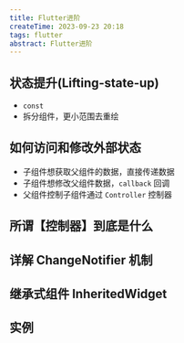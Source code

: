 ```yaml
---
title: Flutter进阶
createTime: 2023-09-23 20:18
tags: flutter
abstract: Flutter进阶
---
```


## 状态提升(Lifting-state-up)

- `const`
- 拆分组件，更小范围去重绘

## 如何访问和修改外部状态

- 子组件想获取父组件的数据，直接传递数据
- 子组件想修改父组件数据，`callback` 回调
- 父组件控制子组件通过 `Controller` 控制器

## 所谓【控制器】到底是什么

## 详解 ChangeNotifier 机制

## 继承式组件 InheritedWidget

## 实例
